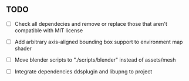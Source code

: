 TODO
------------------------------------------

- [ ] Check all dependecies and remove or replace 
      those that aren't compatible with MIT license
      
- [ ] Add arbitrary axis-aligned bounding box support to environment map shader

- [ ] Move blender scripts to "./scripts/blender" instead of assets/mesh

- [ ] Integrate dependencies ddsplugin and libupng to project
